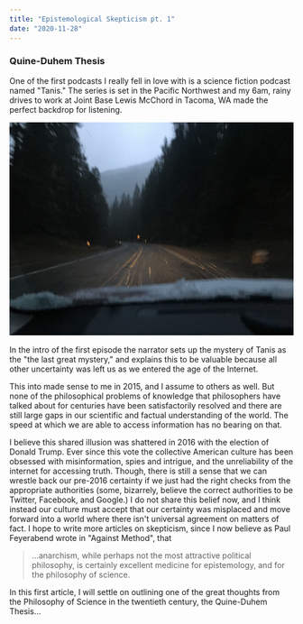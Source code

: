 ```yaml
---
title: "Epistemological Skepticism pt. 1"
date: "2020-11-28"
---
```


### Quine-Duhem Thesis

One of the first podcasts I really fell in love with is a science fiction podcast named "Tanis." The series is set in the Pacific Northwest and my 6am, rainy drives to work at Joint Base Lewis McChord in Tacoma, WA made the perfect backdrop for listening. 

![Driving Near Enumclaw](../images/2020_11_10_Epistemological_Skepticism_pt_1/Drive.jpg)

In the intro of the first episode the narrator sets up the mystery of Tanis as the "the last great mystery," and explains this to be valuable because all other uncertainty was left us as we entered the age of the Internet. 

This into made sense to me in 2015, and I assume to others as well. But none of the philosophical problems of knowledge that philosophers have talked about for centuries have been satisfactorily resolved and there are still large gaps in our scientific and factual understanding of the world. The speed at which we are able to access information has no bearing on that. 

I believe this shared illusion was shattered in 2016 with the election of Donald Trump. Ever since this vote the collective American culture has been obsessed with misinformation, spies and intrigue, and the unreliability of the internet for accessing truth. Though, there is still a sense that we can wrestle back our pre-2016 certainty if we just had the right checks from the appropriate authorities (some, bizarrely, believe the correct authorities to be Twitter, Facebook, and Google.) I do not share this belief now, and I think instead our culture must accept that our certainty was misplaced and move forward into a world where there isn't universal agreement on matters of fact. I hope to write more articles on skepticism, since I now believe as Paul Feyerabend wrote in "Against Method", that 

> ...anarchism, while perhaps not the most attractive political philosophy, is certainly excellent medicine for epistemology, and for the philosophy of science.

In this first article, I will settle on outlining one of the great thoughts from the Philosophy of Science in the twentieth century, the Quine-Duhem Thesis...
